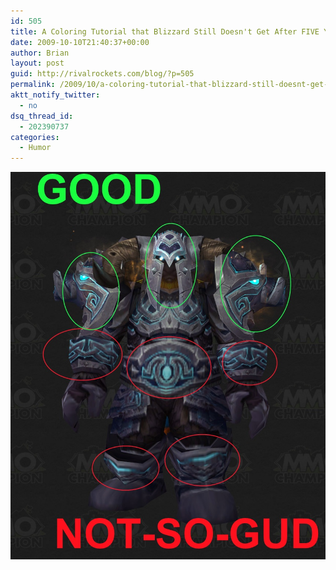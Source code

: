 ```yaml
---
id: 505
title: A Coloring Tutorial that Blizzard Still Doesn't Get After FIVE Years
date: 2009-10-10T21:40:37+00:00
author: Brian
layout: post
guid: http://rivalrockets.com/blog/?p=505
permalink: /2009/10/a-coloring-tutorial-that-blizzard-still-doesnt-get-after-five-years/
aktt_notify_twitter:
  - no
dsq_thread_id:
  - 202390737
categories:
  - Humor
---
```

![wtf](/content/2009/10/blizzardwtf.jpg)